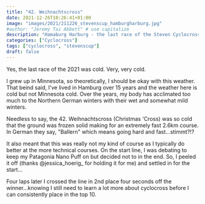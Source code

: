 ```yaml
---
title: "42. Weihnachtscross"
date: 2021-12-26T10:26:41+01:00
image: "images/2021/211226_stevenscup_hamburgharburg.jpg"
#author: "Jeremy Tai Abbett" # use capitalize
description: "Hamaburg Harburg - the last race of the Steven Cyclocross Cup in 2021."
categories: ["Cyclocross"]
tags: ["cyclocross", "stevenscup"]
draft: false
---
```


Yes, the last race of the 2021 was cold. Very, very cold.

I grew up in Minnesota, so theoretically, I should be okay with this weather. That beind said, I've lived in Hamburg over 15 years and the weather here is cold but not Minnesota cold. Over the years, my body has acclimated too much to the Northern German winters with their wet and somewhat mild winters.

Needless to say, the 42. Weihnachtscross (Christmas 'Cross) was so cold that the ground was frozen solid making for an extremely fast 2.6km course. In German they say, "Ballern" which means going hard and fast...stimmt?!?

It also meant that this was really not my kind of course as I typically do better at the more technical courses. On the start line, I was debating to keep my Patagonia Nano Puff on but decided not to in the end. So, I peeled it off (thanks @jessica_hoerig_  for holding it for me) and settled in for the start...

Four laps later I crossed the line in 2nd place four seconds off the winner...knowing I still need to learn a lot more about cyclocross before I can consistently place in the top 10.